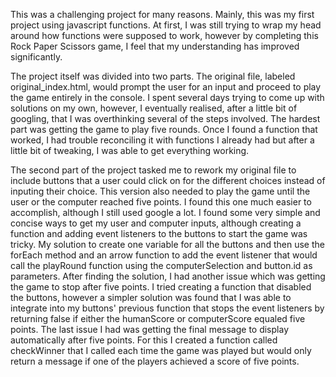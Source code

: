 This was a challenging project for many reasons. Mainly, this was my first project using javascript functions. At first, I was still trying to wrap my head around how functions were supposed to work, however by completing this Rock Paper Scissors game, I feel that my understanding has improved significantly. 

The project itself was divided into two parts. The original file, labeled original_index.html, would prompt the user for an input and proceed to play the game entirely in the console. I spent several days trying to come up with solutions on my own, however, I eventually realised, after a little bit of googling, that I was overthinking several of the steps involved. The hardest part was getting the game to play five rounds. Once I found a function that worked, I had trouble reconciling it with functions I already had but after a little bit of tweaking, I was able to get everything working. 

The second part of the project tasked me to rework my original file to include buttons that a user could click on for the different choices instead of inputing their choice. This version also needed to play the game until the user or the computer reached five points. I found this one much easier to accomplish, although I still used google a lot. I found some very simple and concise ways to get my user and computer inputs, although creating a function and adding event listeners to the buttons to start the game was tricky. My solution to create one variable for all the buttons and then use the forEach method and an arrow function to add the event listener that would call the playRound function using the computerSelection and button.id as parameters. After finding the solution, I had another issue which was getting the game to stop after five points. I tried creating a function that disabled the buttons, however a simpler solution was found that I was able to integrate into my buttons' previous function that stops the event listeners by returning false if either the humanScore or computerScore equaled five points. The last issue I had was getting the final message to display automatically after five points. For this I created a function called checkWinner that I called each time the game was played but would only return a message if one of the players achieved a score of five points.
